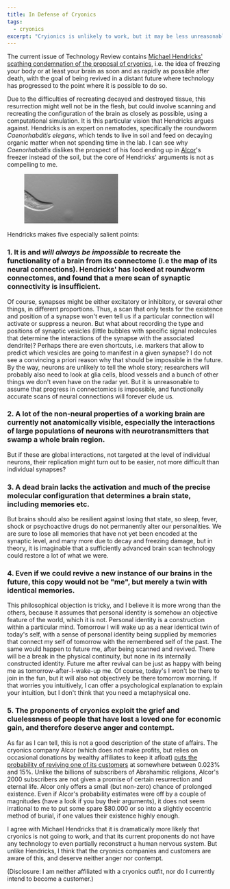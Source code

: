 ```yaml
---
title: In Defense of Cryonics
tags:
  - cryonics
excerpt: "Cryionics is unlikely to work, but it may be less unreasonable to subscribe than many people make it out to be."
---
```


The current issue of Technology Review contains [Michael Hendricks' scathing condemnation of the proposal of cryonics](https://www.technologyreview.com/s/541311/the-false-science-of-cryonics/), i.e. the idea of freezing your body or at least your brain as soon and as rapidly as possible after death, with the goal of being revived in a distant future where technology has progressed to the point where it is possible to do so.

Due to the difficulties of recreating decayed and destroyed tissue, this resurrection might well not be in the flesh, but could involve scanning and recreating the configuration of the brain as closely as possible, using a computational simulation. It is this particular vision that Hendricks argues against.
Hendricks is an expert on nematodes, specifically the roundworm _Caenorhabditis elegans_, which tends to live in soil and feed on decaying organic matter when not spending time in the lab. I can see why _Caenorhabditis_ dislikes the prospect of his food ending up in  [Alcor](http://www.alcor.org/)'s freezer instead of the soil, but the core of Hendricks' arguments is not as compelling to me.

<figure>
<img src="images/in-defense-of-cryonics/CrawlingCelegans.gif">
</figure>

Hendricks makes five especially salient points:


### 1. It is and _will always be impossible_ to recreate the functionality of a brain from its connectome (i.e the map of its neural connections). Hendricks' has looked at roundworm connectomes, and found that a mere scan of synaptic connectivity is insufficient. 

Of course, synapses might be either excitatory or inhibitory, or several other things, in different proportions. Thus, a scan that only tests for the existence and position of a synapse won't even tell us if a particular connection will activate or suppress a neuron. But what about recording the type and positions of synaptic vesicles (little bubbles with specific signal molecules that determine the interactions of the synapse with the associated dendrite)? Perhaps there are even shortcuts, i.e. markers that allow to predict which vesicles are going to manifest in a given synapse? I do not see a convincing a priori reason why that should be impossible in the future. By the way, neurons are unlikely to tell the whole story; researchers will probably also need to look at glia cells, blood vessels and a bunch of other things we don't even have on the radar yet. But it is unreasonable to assume that progress in connectomics is impossible, and functionally accurate scans of neural connections will forever elude us.

### 2. A lot of the non-neural properties of a working brain are currently not anatomically visible, especially the interactions of large populations of neurons with neurotransmitters that swamp a whole brain region. 

But if these are global interactions, not targeted at the level of individual neurons, their replication might turn out to be easier, not more difficult than individual synapses?

### 3. A dead brain lacks the activation and much of the precise molecular configuration that determines a brain state, including memories etc. 

But brains should also be resilient against losing that state, so sleep, fever, shock or psychoactive drugs do not permanently alter our personalities. We are sure to lose all memories that have not yet been encoded at the synaptic level, and many more due to decay and freezing damage, but in theory, it is imaginable that a sufficiently advanced brain scan technology could restore a lot of what we were.

### 4. Even if we could revive a new instance of our brains in the future, this copy would not be "me", but merely a twin with identical memories. 

This philosophical objection is tricky, and I believe it is more wrong than the others, because it assumes that personal identity is somehow an objective feature of the world, which it is not. Personal identity is a construction within a particular mind. Tomorrow I will wake up as a near identical twin of today's self, with a sense of personal identity being supplied by memories that connect my self of tomorrow with the remembered self of the past. The same would happen to future me, after being scanned and revived. There will be a break in the physical continuity, but none in its internally constructed identity. Future me after revival can be just as happy with being me as tomorrow-after-I-wake-up me. Of course, today's I won't be there to join in the fun, but it will also not objectively be there tomorrow morning. If that worries you intuitively, I can offer a psychological explanation to explain your intuition, but I don't think that you need a metaphysical one.

### 5. The proponents of cryonics exploit the grief and cluelessness of people that have lost a loved one for economic gain, and therefore deserve anger and contempt.

As far as I can tell, this is not a good description of the state of affairs. The cryonics company Alcor (which does not make profits, but relies on occasional donations by wealthy affiliates to keep it afloat) [puts the probability of reviving one of its customers](http://alcor.org/Library/html/WillCryonicsWork.html) at somewhere between 0.023% and 15%. Unlike the billions of subscribers of Abrahamitic religions, Alcor's 2000 subscribers are not given a promise of certain resurrection and eternal life. Alcor only offers a small (but non-zero) chance of prolonged existence. Even if Alcor's probability estimates were off by a couple of magnitudes (have a look if you buy their arguments), it does not seem irrational to me to put some spare $80.000 or so into a slightly eccentric method of burial, if one values their existence highly enough.

I agree with Michael Hendricks that it is dramatically more likely that cryonics is not going to work, and that its current proponents do not have any technology to even partially reconstruct a human nervous system. But unlike Hendricks, I think that the cryonics companies and customers are aware of this, and deserve neither anger nor contempt.

(Disclosure: I am neither affiliated with a cryonics outfit, nor do I currently intend to become a customer.)
